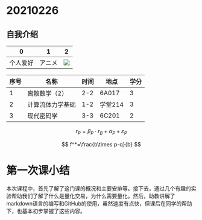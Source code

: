 # 20210226

## 自我介绍

| 0        | 1      | 2                                                            |
| -------- | ------ | ------------------------------------------------------------ |
| 个人爱好 | アニメ | ![](D:\手机照片备份汇总since201706\2018.8.19-9.14金工实习\IMG_20180913_111252.jpg) |

| 序号 | 名称             | 时间 | 地点    | 学分 |
| ---- | ---------------- | ---- | ------- | ---- |
| 1    | 离散数学（2）    | 2-2  | 6A017   | 3    |
| 2    | 计算流体力学基础 | 1-2  | 学堂214 | 3    |
| 3    | 现代密码学       | 3-3  | 6C201   | 2    |

$$
r_P=\beta_P\cdot r_B +\alpha_P+\varepsilon_P
$$

$$
f^*=\frac{b\times p-q}{b}
$$

# 第一次课小结

本次课程中，首先了解了这门课的概况和主要安排等。接下去，通过几个有趣的实验帮助我们了解了什么是量化交易，为什么需要量化。然后，助教讲解了markdown语言的编写和GitHub的使用，虽然速度有点快，但课后在同学的帮助下，也基本初步掌握了这些内容。